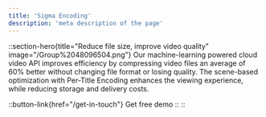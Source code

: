 ```yaml
---
title: 'Sigma Encoding'
description: 'meta description of the page'
---
```

::section-hero{title="Reduce file size, improve video quality" image="/Group%2048096504.png"}
Our machine-learning powered cloud video API improves efficiency by compressing video files an average of 60% better without changing file format or losing quality. The scene-based optimization with Per-Title Encoding enhances the viewing experience, while reducing storage and delivery costs.

  ::button-link{href="/get-in-touch"}
  Get free demo
  ::
::
